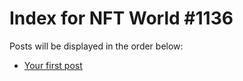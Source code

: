 # Index for NFT World #1136
Posts will be displayed in the order below:

- [Your first post](./001-first.md)

